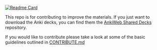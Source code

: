 [![Readme Card](https://github-readme-stats.vercel.app/api/pin/?username=harrystaley&repo=github-readme-stats)](https://github.com/anuraghazra/github-readme-stats)

This repo is for contributing to improve the materials. If you just want to download the Anki decks, you can find them the [AnkiWeb Shared Decks](https://ankiweb.net/shared/byauthor/1210110765) repository.

If you would like to contribute please take a look at some of the basic guidelines outlined in [CONTRIBUTE.md](./CONTRIBUTE.md)
